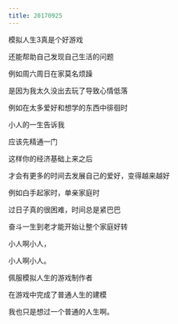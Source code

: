 ```yaml
---
title: 20170925
---
```


模拟人生3真是个好游戏

还能帮助自己发现自己生活的问题

例如周六周日在家莫名烦躁

是因为我太久没出去玩了导致心情低落

例如在太多爱好和想学的东西中徘徊时

小人的一生告诉我

应该先精通一门

这样你的经济基础上来之后

才会有更多的时间去发展自己的爱好，变得越来越好

例如白手起家时，单亲家庭时

过日子真的很困难，时间总是紧巴巴

奋斗一生到老才能开始让整个家庭好转

小人啊小人，

小人啊小人。

佩服模拟人生的游戏制作者

在游戏中完成了普通人生的建模

我也只是想过一个普通的人生啊。